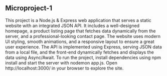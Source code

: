 ## Microproject-1
This project is a Node.js & Express web application that serves a static website with an integrated JSON API. It includes a well-designed homepage, a product listing page that fetches data dynamically from the server, and a professional-looking contact page. The website uses modern UI styling, smooth animations, and a responsive layout to ensure a great user experience. The API is implemented using Express, serving JSON data from a local file, and the front-end dynamically fetches and displays the data using Async/Await. To run the project, install dependencies using npm install and start the server with nodemon app.js. Open http://localhost:3000/ in your browser to explore the site.
